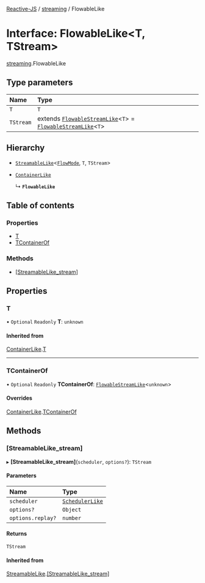 [Reactive-JS](../README.md) / [streaming](../modules/streaming.md) / FlowableLike

# Interface: FlowableLike<T, TStream\>

[streaming](../modules/streaming.md).FlowableLike

## Type parameters

| Name | Type |
| :------ | :------ |
| `T` | `T` |
| `TStream` | extends [`FlowableStreamLike`](streaming.FlowableStreamLike.md)<`T`\> = [`FlowableStreamLike`](streaming.FlowableStreamLike.md)<`T`\> |

## Hierarchy

- [`StreamableLike`](streaming.StreamableLike.md)<[`FlowMode`](../modules/streaming.md#flowmode), `T`, `TStream`\>

- [`ContainerLike`](containers.ContainerLike.md)

  ↳ **`FlowableLike`**

## Table of contents

### Properties

- [T](streaming.FlowableLike.md#t)
- [TContainerOf](streaming.FlowableLike.md#tcontainerof)

### Methods

- [[StreamableLike\_stream]](streaming.FlowableLike.md#[streamablelike_stream])

## Properties

### T

• `Optional` `Readonly` **T**: `unknown`

#### Inherited from

[ContainerLike](containers.ContainerLike.md).[T](containers.ContainerLike.md#t)

___

### TContainerOf

• `Optional` `Readonly` **TContainerOf**: [`FlowableStreamLike`](streaming.FlowableStreamLike.md)<`unknown`\>

#### Overrides

[ContainerLike](containers.ContainerLike.md).[TContainerOf](containers.ContainerLike.md#tcontainerof)

## Methods

### [StreamableLike\_stream]

▸ **[StreamableLike_stream]**(`scheduler`, `options?`): `TStream`

#### Parameters

| Name | Type |
| :------ | :------ |
| `scheduler` | [`SchedulerLike`](scheduling.SchedulerLike.md) |
| `options?` | `Object` |
| `options.replay?` | `number` |

#### Returns

`TStream`

#### Inherited from

[StreamableLike](streaming.StreamableLike.md).[[StreamableLike_stream]](streaming.StreamableLike.md#[streamablelike_stream])
